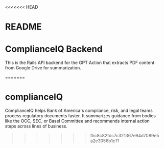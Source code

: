 <<<<<<< HEAD
# README

# ComplianceIQ Backend

This is the Rails API backend for the GPT Action that extracts PDF content from Google Drive for summarization.

=======
# complianceIQ
ComplianceIQ helps Bank of America's compliance, risk, and legal teams process regulatory documents faster. It summarizes guidance from bodies like the OCC, SEC, or Basel Committee and recommends internal action steps across lines of business.
>>>>>>> f5c8c82fdc7c321367e94d7089e5a2e3056b1c7f